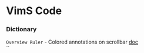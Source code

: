 # VimS Code

### Dictionary
`Overview Ruler` - Colored annotations on scrollbar [doc](https://code.visualstudio.com/api/references/theme-color#:~:text=a%20folded%20range.-,Overview%20ruler%3A,-This%20ruler%20is)\
``